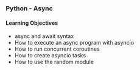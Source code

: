 ### Python - Async

#### Learning Objectives

- async and await syntax
- How to execute an async program with asyncio
- How to run concurrent coroutines
- How to create asyncio tasks
- How to use the random module
